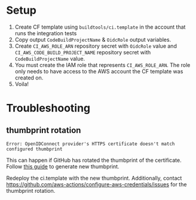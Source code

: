 # Setup

1. Create CF template using `buildtools/ci.template` in the account that runs the integration tests
2. Copy output `CodeBuildProjectName` & `OidcRole` output variables.
3. Create `CI_AWS_ROLE_ARN` repository secret with `OidcRole` value and
   `CI_AWS_CODE_BUILD_PROJECT_NAME` repository secret with `CodeBuildProjectName`
   value.
4. You must create the IAM role that represents `CI_AWS_ROLE_ARN`. The role only needs to have access to the AWS account
the CF template was created on.
4. Voila!

# Troubleshooting

## thumbprint rotation
```
Error: OpenIDConnect provider's HTTPS certificate doesn't match configured thumbprint
```

This can happen if GitHub has rotated the thumbprint of the certificate. Follow [this guide](https://docs.aws.amazon.com/IAM/latest/UserGuide/id_roles_providers_create_oidc_verify-thumbprint.html) to generate new thumbprint.

Redeploy the ci.template with the new thumbprint. Additionally, contact https://github.com/aws-actions/configure-aws-credentials/issues for the thumbprint rotation.
